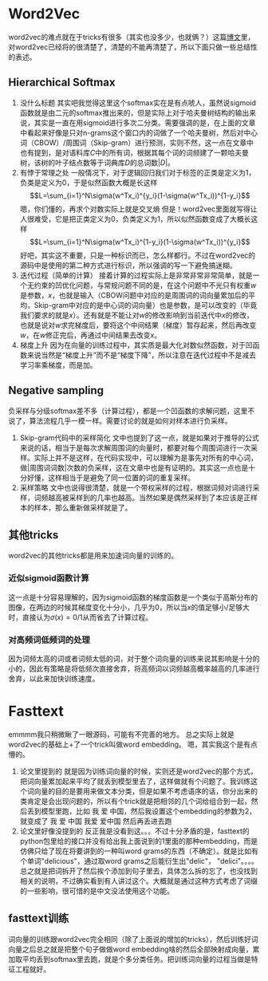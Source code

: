 # Word2Vec
word2vec的难点就在于tricks有很多（其实也没多少，也就俩？）这篇[博文](https://blog.csdn.net/a819825294/article/details/52438625)里，对word2vec已经将的很清楚了，清楚的不能再清楚了，所以下面只做一些总结性的表述。
## Hierarchical Softmax
1. 没什么标题
其实吧我觉得这里这个softmax实在是有点唬人，虽然说sigmoid函数就是由二元的softmax推出来的，但是实际上对于哈夫曼树结构的输出来说，其实是一直在用sigmoid进行多次二分类。需要强调的是，在上面的文章中看起来好像是只对n-grams这个窗口内的词做了一个哈夫曼树，然后对中心词（CBOW）/周围词（Skip-gram）进行预测，实则不然，这一点在文章中也有提到，是对语料库$C$中的所有词，根据其每个词的词频建了一颗哈夫曼树，该树的叶子结点数等于词典库$D$的总词数$|D|$。
2. 有悖于常理之处
一般情况下，对于逻辑回归我们对于标签的正类是定义为1，负类是定义为0，于是似然函数大概是长这样
$$L=\sum_{i=1}^N\sigma(w^Tx_i)^{y_i}(1-\sigma(w^Tx_i))^{1-y_i}$$
嗯，你们懂的，再求个对数实际上就是交叉熵
但是！word2vec里面就写得让人很难受，它是把正类定义为0，负类定义为1，所以似然函数变成了大概长这样
$$L=\sum_{i=1}^N\sigma(w^Tx_i)^{1-y_i}(1-\sigma(w^Tx_i))^{y_i}$$
好吧，其实这不重要，只是一种标识而已，怎么样都行。不过在word2vec的源码中是使用的第二种方式进行标识，所以强调的写一下避免搞迷糊。
3. 迭代过程（简单的计算）
接着计算的过程实际上是非常非常非常简单，就是一个无约束的凹优化问题，与常规问题不同的是，在这个问题中不光只有权重$w$是参数，$x$，也就是输入（CBOW问题中对应的是周围词的词向量累加后的平均，Skip-gram中对应的是中心词的词向量）也是参数，是可以改变的（毕竟我们要求的就是$x$）。还有就是不能让对$w$的修改影响到当前迭代中$x$的修改，也就是说对$w$求完梯度后，要将这个中间结果（梯度）暂存起来，然后再改变$w$，在$w$修正完后，再通过中间结果去改变$x$。
4. 梯度上升
因为在向量的训练过程中，其实质是最大化对数似然函数，对于凹函数来说当然是“梯度上升”而不是“梯度下降”，所以注意在迭代过程中不是减去学习率乘梯度，而是加。
## Negative sampling
负采样与分级softmax差不多（计算过程），都是一个凹函数的求解问题，这里不说了，算法流程几乎一模一样。需要讨论的就是如何对样本进行负采样。
1. Skip-gram代码中的采样简化
文中也提到了这一点，就是如果对于推导的公式来说的话，相当于是每次求解周围词的向量时，都要对每个周围词进行一次采样。实际上并不是这样，在代码实现中，可以理解为是事先对所有的中心词，做|周围词词数|次数的负采样，这在文章中也是有证明的。其实这一点也是十分好懂，这样相当于是避免了同一位置的词的重复采样。
2. 采样策略
文中也说得很清楚，就是一个带权采样的过程，根据词频对词进行采样，词频越高被采样到的几率也越高。当然如果是偶然采样到了本应该是正样本的样本，那么重新做采样就是了。
## 其他tricks
word2vec的其他tricks都是用来加速词向量的训练的。
### 近似sigmoid函数计算
这一点是十分容易理解的，因为sigmoid函数的梯度函数是一个类似于高斯分布的图像，在两边的时候其梯度变化十分小，几乎为0，所以当$x$的值足够小/足够大时，直接认为$\sigma(x)=0/1$从而省去了计算过程。
### 对高频词低频词的处理
因为词频太高的词或者词频太低的词，对于整个词向量的训练来说其影响是十分的小的，因此有策略是将低频次直接舍弃，将高频词以词频越高概率越高的几率进行舍弃，以此来加快训练速度。
# Fasttext
emmmm我只稍微瞅了一眼源码，可能有不完善的地方。
总之实际上就是word2vec的基础上+了一个trick叫做word embedding。
嗯，其实我这个是有点懵的。
1. 论文里提到的
就是因为训练词向量的时候，实则还是word2vec的那个方式，把词向量累加起来平均了就丢到模型里去了，这样做就有个问题了。我训练这个词向量的目的是要用来做文本分类，但是如果不考虑语序的话，你分出来的类肯定是会出现问题的，所以有个trick就是把相邻的几个词给组合到一起，然后丢到模型里跑，比如
我 爱 中国，然后我设置这个embedding的参数为2，就变成了 我 爱 中国 我爱 爱中国
然后再丢进去跑
2. 论文里好像没提到的
反正我是没看到这。。。不过十分矛盾的是，fasttext的python包里给的接口并没有给出我上面说到的1里面的那种embedding，而是仿佛只给了现在将要讲到的一种叫word grams的东西（不确定）。就是比如有个单词"delicious"，通过取word grams之后能衍生出"delic"， "delici"。。。。总之就是把词拆开了然后挨个添加到句子里去，具体怎么拆的忘了，也没找到相关的说明，不过确实看到有人讲过这个。大概就是通过这种方式考虑了词缀的一些影响，很可惜的是中文没法使用这个功能。
## fasttext训练
词向量的训练跟word2vec完全相同（除了上面说的增加的tricks），然后训练好词向量之后总之就是把整个句子做做word embedding啥的然后全部映射成向量，累加取平均丢到softmax里去跑，就是个多分类任务。把训练词向量的过程当做是特征工程就好。